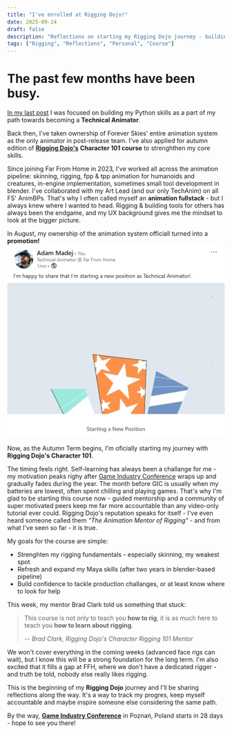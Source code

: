 ```yaml
---
title: "I've enrolled at Rigging Dojo!"
date: 2025-09-24
draft: false
description: "Reflections on starting my Rigging Dojo journey - building strong foundations as a TechAnim"
tags: ["Rigging", "Reflections", "Personal", "Course"]
---
```


# The past few months have been busy. 
[In my last post](/posts/202505-skeletonhierarchy_blender) I was focused on building my Python skills as a part of my path towards becoming a **Technical Animator**.

Back then, I've taken ownership of Forever Skies' entire animation system as the only animator in post-release team. I've also applied for autumn edition of [**Rigging Dojo's**](https://www.riggingdojo.com/) **Character 101 course**
to strenghthen my core skills.

Since joining Far From Home in 2023, I've worked all across the animation pipeline: skinning, rigging, fpp & tpp animation for humanoids and creatures, in-engine implementation, sometimes small tool development in blender. I've collaborated with 
my Art Lead (and our only TechAnim) on all FS' AnimBPs. That's why I often called myself an **animation fullstack** - but I always knew where I wanted to head. Rigging & building tools for others has always been the endgame, and my UX background
gives me the mindset to look at the bigger picture.

In August, my ownership of the animation system officiall turned into a **promotion!**
![My LinkedIn's post about promotion](/images/riggingdojoenroll/promotion.jpg "I've waited long for this post")

Now, as the Autumn Term begins, I'm  oficially starting my journey with **Rigging Dojo's Character 101**.

The timing feels right. Self-learning has always been a challange for me - my motivation peaks righy after [Game Industry Conference](https://gic.gd/) wraps up and gradually fades during the year. The  month before GIC is usually when my batteries
are lowest, often spent chilling and playing games. That's why I'm glad to be starting this course now - guided mentorship and a community of super motivated peers keep me far 
more accountable than any video-only tutorial ever could. Rigging Dojo's reputation speaks for itself - I've even heard someone called them *"The Animation Mentor of Rigging"* - and from what I've seen so far - it is true.

My goals for the course are simple:
- Strenghten my rigging fundamentals - especially skinning, my weakest spot
- Refresh and expand my Maya skills (after two years in blender-based pipeline)
- Build confidence to tackle production challanges, or at least know where to look for help

This week, my mentor Brad Clark told us something that stuck: 

>
> This course is not only to teach you **how to rig**, it is as much here to teach you **how to learn about rigging**. 
> 
> --<cite> Brad Clark, Rigging Dojo's Character Rigging 101 Mentor </cite>
>

We won't cover everything in the coming weeks (advanced face rigs can wait), but I know this will be a strong foundation for the long term. I'm also excited that it fills a gap at FFH, where we don't have a dedicated rigger - 
and truth be told, nobody else really likes rigging.

This is the beginning of my **Rigging Dojo** journey and I'll be sharing reflections along the way. It's a way to track my progres, keep myself accountable and maybe inspire someone else considering the same path.

By the way, [**Game Industry Conference**](https://gic.gd/) in Poznań, Poland starts in 28 days - hope to see you there!